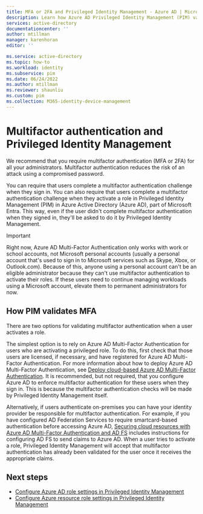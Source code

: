 ```yaml
---
title: MFA or 2FA and Privileged Identity Management - Azure AD | Microsoft Docs
description: Learn how Azure AD Privileged Identity Management (PIM) validates multifactor authentication (MFA).
services: active-directory
documentationcenter: ''
author: mtillman
manager: karenhoran
editor: ''

ms.service: active-directory
ms.topic: how-to
ms.workload: identity
ms.subservice: pim
ms.date: 06/24/2022
ms.author: mtillman
ms.reviewer: shaunliu
ms.custom: pim
ms.collection: M365-identity-device-management
---
```

# Multifactor authentication and Privileged Identity Management

We recommend that you require multifactor authentication (MFA or 2FA) for all your administrators. Multifactor authentication reduces the risk of an attack using a compromised password.

You can require that users complete a multifactor authentication challenge when they sign in. You can also require that users complete a multifactor authentication challenge when they activate a role in Privileged Identity Management (PIM) in Azure Active Directory (Azure AD), part of Microsoft Entra. This way, even if the user didn't complete multifactor authentication when they signed in, they'll be asked to do it by Privileged Identity Management.

> [!IMPORTANT]
> Right now, Azure AD Multi-Factor Authentication only works with work or school accounts, not Microsoft personal accounts (usually a personal account that's used to sign in to Microsoft services such as Skype, Xbox, or Outlook.com). Because of this, anyone using a personal account can't be an eligible administrator because they can't use multifactor authentication to activate their roles. If these users need to continue managing workloads using a Microsoft account, elevate them to permanent administrators for now.

## How PIM validates MFA

There are two options for validating multifactor authentication when a user activates a role.

The simplest option is to rely on Azure AD Multi-Factor Authentication for users who are activating a privileged role. To do this, first check that those users are licensed, if necessary, and have registered for Azure AD Multi-Factor Authentication. For more information about how to deploy Azure AD Multi-Factor Authentication, see [Deploy cloud-based Azure AD Multi-Factor Authentication](../authentication/howto-mfa-getstarted.md). It is recommended, but not required, that you configure Azure AD to enforce multifactor authentication for these users when they sign in. This is because the multifactor authentication checks will be made by Privileged Identity Management itself.

Alternatively, if users authenticate on-premises you can have your identity provider be responsible for multifactor authentication. For example, if you have configured AD Federation Services to require smartcard-based authentication before accessing Azure AD, [Securing cloud resources with Azure AD Multi-Factor Authentication and AD FS](../authentication/howto-mfa-adfs.md) includes instructions for configuring AD FS to send claims to Azure AD. When a user tries to activate a role, Privileged Identity Management will accept that multifactor authentication has already been validated for the user once it receives the appropriate claims.

## Next steps

- [Configure Azure AD role settings in Privileged Identity Management](pim-how-to-change-default-settings.md)
- [Configure Azure resource role settings in Privileged Identity Management](pim-resource-roles-configure-role-settings.md)
